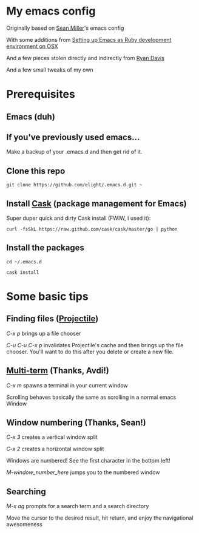 # My emacs config

Originally based on [Sean Miller](https://github.com/smiller/.emacs.d)'s emacs config

With some additions from [Setting up Emacs as Ruby development environment on OSX](http://crypt.codemancers.com/posts/2013-09-26-setting-up-emacs-as-development-environment-on-osx/?utm_source=rubyweekly&utm_medium=email)

And a few pieces stolen directly and indirectly from [Ryan Davis](https://github.com/zenspider)

And a few small tweaks of my own

# Prerequisites
## Emacs (duh)
## If you've previously used emacs...
Make a backup of your .emacs.d and then get rid of it.
## Clone this repo
```
git clone https://github.com/elight/.emacs.d.git ~
```
## Install [Cask](https://github.com/cask/cask) (package management for Emacs)

Super duper quick and dirty Cask install (FWIW, I used it):

```
curl -fsSkL https://raw.github.com/cask/cask/master/go | python
```

## Install the packages
```
cd ~/.emacs.d
```

```
cask install
```

# Some basic tips

## Finding files ([Projectile](https://github.com/bbatsov/projectile))

*C-x p* brings up a file chooser

*C-u C-u C-x p* invalidates Projectile's cache and then brings up the file chooser. You'll want to do this after you delete or create a new file.

## [Multi-term](http://www.emacswiki.org/emacs/download/multi-term.el) (Thanks, Avdi!)

*C-x m* spawns a terminal in your current window

Scrolling behaves basically the same as scrolling in a normal emacs Window

## Window numbering (Thanks, Sean!)

*C-x 3* creates a vertical window split

*C-x 2* creates a horizontal window split

Windows are numbered! See the first character in the bottom left!

*M-window_number_here* jumps you to the numbered window

## Searching

*M-x ag* prompts for a search term and a search directory

Move the cursor to the desired result, hit return, and enjoy the navigational awesomeness

